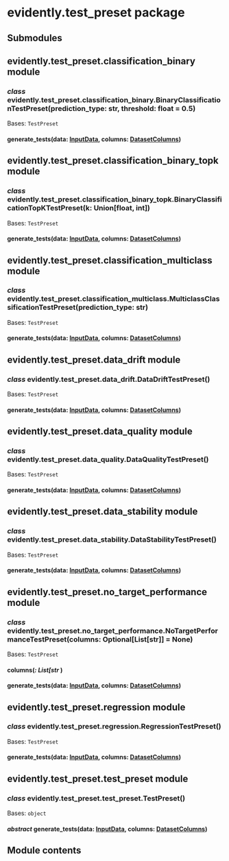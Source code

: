 # evidently.test_preset package

## Submodules

## evidently.test_preset.classification_binary module


### _class_ evidently.test_preset.classification_binary.BinaryClassificationTestPreset(prediction_type: str, threshold: float = 0.5)
Bases: `TestPreset`


#### generate_tests(data: [InputData](api-reference/evidently.metrics.md#evidently.metrics.base_metric.InputData), columns: [DatasetColumns](api-reference/evidently.utils.md#evidently.utils.data_operations.DatasetColumns))
## evidently.test_preset.classification_binary_topk module


### _class_ evidently.test_preset.classification_binary_topk.BinaryClassificationTopKTestPreset(k: Union[float, int])
Bases: `TestPreset`


#### generate_tests(data: [InputData](api-reference/evidently.metrics.md#evidently.metrics.base_metric.InputData), columns: [DatasetColumns](api-reference/evidently.utils.md#evidently.utils.data_operations.DatasetColumns))
## evidently.test_preset.classification_multiclass module


### _class_ evidently.test_preset.classification_multiclass.MulticlassClassificationTestPreset(prediction_type: str)
Bases: `TestPreset`


#### generate_tests(data: [InputData](api-reference/evidently.metrics.md#evidently.metrics.base_metric.InputData), columns: [DatasetColumns](api-reference/evidently.utils.md#evidently.utils.data_operations.DatasetColumns))
## evidently.test_preset.data_drift module


### _class_ evidently.test_preset.data_drift.DataDriftTestPreset()
Bases: `TestPreset`


#### generate_tests(data: [InputData](api-reference/evidently.metrics.md#evidently.metrics.base_metric.InputData), columns: [DatasetColumns](api-reference/evidently.utils.md#evidently.utils.data_operations.DatasetColumns))
## evidently.test_preset.data_quality module


### _class_ evidently.test_preset.data_quality.DataQualityTestPreset()
Bases: `TestPreset`


#### generate_tests(data: [InputData](api-reference/evidently.metrics.md#evidently.metrics.base_metric.InputData), columns: [DatasetColumns](api-reference/evidently.utils.md#evidently.utils.data_operations.DatasetColumns))
## evidently.test_preset.data_stability module


### _class_ evidently.test_preset.data_stability.DataStabilityTestPreset()
Bases: `TestPreset`


#### generate_tests(data: [InputData](api-reference/evidently.metrics.md#evidently.metrics.base_metric.InputData), columns: [DatasetColumns](api-reference/evidently.utils.md#evidently.utils.data_operations.DatasetColumns))
## evidently.test_preset.no_target_performance module


### _class_ evidently.test_preset.no_target_performance.NoTargetPerformanceTestPreset(columns: Optional[List[str]] = None)
Bases: `TestPreset`


#### columns(_: List[str_ )

#### generate_tests(data: [InputData](api-reference/evidently.metrics.md#evidently.metrics.base_metric.InputData), columns: [DatasetColumns](api-reference/evidently.utils.md#evidently.utils.data_operations.DatasetColumns))
## evidently.test_preset.regression module


### _class_ evidently.test_preset.regression.RegressionTestPreset()
Bases: `TestPreset`


#### generate_tests(data: [InputData](api-reference/evidently.metrics.md#evidently.metrics.base_metric.InputData), columns: [DatasetColumns](api-reference/evidently.utils.md#evidently.utils.data_operations.DatasetColumns))
## evidently.test_preset.test_preset module


### _class_ evidently.test_preset.test_preset.TestPreset()
Bases: `object`


#### _abstract_ generate_tests(data: [InputData](api-reference/evidently.metrics.md#evidently.metrics.base_metric.InputData), columns: [DatasetColumns](api-reference/evidently.utils.md#evidently.utils.data_operations.DatasetColumns))
## Module contents
